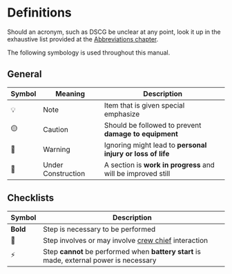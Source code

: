 # Definitions

Should an acronym, such as DSCG be unclear at any point, look it up in the
exhaustive list provided at the [Abbreviations chapter](../abbreviations.md).

The following symbology is used throughout this manual.

## General

| Symbol | Meaning            | Description                                                  |
| ------ | ------------------ | ------------------------------------------------------------ |
| 💡     | Note               | Item that is given special emphasize                         |
| 🟡     | Caution            | Should be followed to prevent **damage to equipment**        |
| 🔴     | Warning            | Ignoring might lead to **personal injury or loss of life**   |
| 🚧     | Under Construction | A section is **work in progress** and will be improved still |

<!-- ⚠️🚨 -->

## Checklists

| Symbol   | Description                                                                              |
| -------- | ---------------------------------------------------------------------------------------- |
| **Bold** | Step is necessary to be performed                                                        |
| 🔧       | Step involves or may involve [crew chief](../crew_chief/overview.md) interaction         |
| ⚡       | Step **cannot** be performed when **battery start** is made, external power is necessary |
